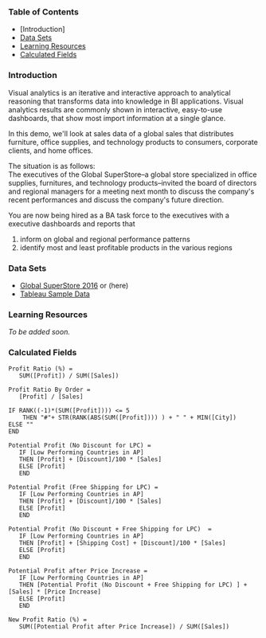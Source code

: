 ### Table of Contents

- [Introduction]
- [Data Sets](#data-sets)
- [Learning Resources](#learning-resources)
- [Calculated Fields](#calculated-fields)

### Introduction
Visual analytics is an iterative and interactive
approach to analytical reasoning that transforms data into knowledge in BI applications. Visual analytics results are commonly shown in interactive, easy-to-use dashboards, that show most import information at a single glance.

In this demo, we'll look at sales data of a global sales that distributes furniture, office supplies, and technology products to consumers, corporate clients, and home offices.

The situation is as follows: <br>
The executives of the Global SuperStore–a global store specialized in office supplies, furnitures, and technology products–invited the board of directors and regional managers for a meeting next month to discuss the company's recent performances and discuss the company's future direction.

You are now being hired as a BA task force to the executives with a executive dashboards and reports that

1. inform on global and regional performance patterns
2. identify most and least profitable products in the various regions


### Data Sets

- [Global SuperStore 2016](https://goo.gl/1v3MkF) or (here)
- [Tableau Sample Data](https://public.tableau.com/en-us/s/resources)

### Learning Resources

_To be added soon._

### Calculated Fields

```
Profit Ratio (%) =
   SUM([Profit]) / SUM([Sales])
```

```
Profit Ratio By Order =
   [Profit] / [Sales]
```

```
IF RANK((-1)*(SUM([Profit]))) <= 5
    THEN "#"+ STR(RANK(ABS(SUM([Profit]))) ) + " " + MIN([City])
ELSE ""
END
```

```
Potential Profit (No Discount for LPC) =
   IF [Low Performing Countries in AP]
   THEN [Profit] + [Discount]/100 * [Sales]
   ELSE [Profit]
   END
```

```
Potential Profit (Free Shipping for LPC) =
   IF [Low Performing Countries in AP]
   THEN [Profit] + [Discount]/100 * [Sales]
   ELSE [Profit]
   END
```

```
Potential Profit (No Discount + Free Shipping for LPC)  =
   IF [Low Performing Countries in AP]
   THEN [Profit] + [Shipping Cost] + [Discount]/100 * [Sales]
   ELSE [Profit]
   END
```

```
Potential Profit after Price Increase =
   IF [Low Performing Countries in AP]
   THEN [Potential Profit (No Discount + Free Shipping for LPC) ] + [Sales] * [Price Increase]
   ELSE [Profit]
   END
```

```
New Profit Ratio (%) =
   SUM([Potential Profit after Price Increase]) / SUM([Sales])
```
